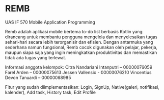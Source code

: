 # REMB
UAS IF 570 Mobile Application Programming

Remb adalah aplikasi mobile bertema to-do list berbasis Kotlin yang dirancang untuk membantu pengguna mengelola dan menyelesaikan tugas sehari-hari secara lebih terorganisir dan efisien. Dengan antarmuka yang sederhana namun fungsional, Remb cocok digunakan oleh pelajar, pekerja, maupun siapa saja yang ingin meningkatkan produktivitas dan memastikan tidak ada tugas yang terlewat.

Informasi anggota kelompok: 
Citra Nandariani Intanputri – 00000076059
Farel Arden – 00000075613
Jessen Vallensio - 00000076210
Vincentius Devon Tanuardi – 00000068985

Fitur yang sudah diimplementasikan:
Login, SignUp, Native(galeri, notifikasi, kalender), Add task, History task, Edit Profile
